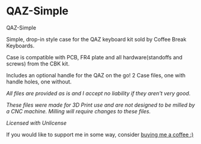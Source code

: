 # QAZ-Simple
 QAZ-Simple

Simple, drop-in style case for the QAZ keyboard kit sold by Coffee Break Keyboards.

Case is compatible with PCB, FR4 plate and all hardware(standoffs and screws) from the CBK kit.

Includes an optional handle for the QAZ on the go!
2 Case files, one with handle holes, one without.

*All files are provided as is and I accept no liability if they aren't very good.*

*These files were made for 3D Print use and are not designed to be milled by a CNC machine. Milling will require changes to these files.*

*Licensed with Unlicense*


If you would like to support me in some way, consider [buying me a coffee :)](https://www.buymeacoffee.com/dingusxmcgee)